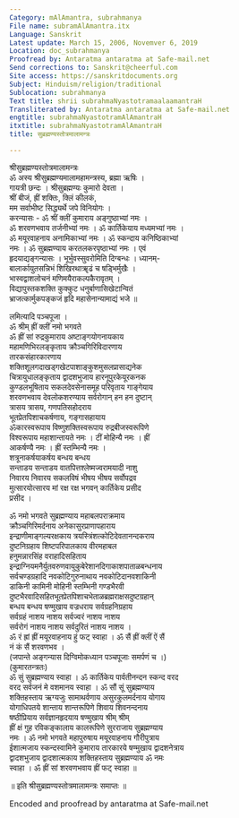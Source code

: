 ```yaml
---
Category: mAlAmantra, subrahmanya
File name: subramAlAmantra.itx
Language: Sanskrit
Latest update: March 15, 2006, Novemver 6, 2019
Location: doc_subrahmanya
Proofread by: Antaratma antaratma at Safe-mail.net
Send corrections to: Sanskrit@cheerful.com
Site access: https://sanskritdocuments.org
Subject: Hinduism/religion/traditional
Sublocation: subrahmanya
Text title: shrii subrahmaNyastotramaalaamantraH
Transliterated by: Antaratma antaratma at Safe-mail.net
engtitle: subrahmaNyastotramAlAmantraH
itxtitle: subrahmaNyastotramAlAmantraH
title: सुब्रह्मण्यस्तोत्रमालामन्त्रः

---
```

  
 श्रीसुब्रह्मण्यस्तोत्रमालामन्त्रः   
ॐ अस्य श्रीसुब्रह्मण्यमालामहामन्त्रस्य, ब्रह्मा ऋषिः ।  
गायत्री छन्दः । श्रीसुब्रह्मण्यः कुमारो देवता ।  
श्रीं बीजं, ह्रीं शक्तिः, क्लिं कीलकं,  
मम सर्वाभीष्ट सिद्ध्यर्थे जपे विनियोगः ।  
करन्यासः - ॐ श्रीं क्लीं कुमाराय अङ्गुष्ठाभ्यां नमः ।  
ॐ शरवणभवाय तर्जनीभ्यां नमः । ॐ कार्तिकेयाय मध्यमभ्यां नमः ।  
ॐ मयूरवाहनाय अनामिकाभ्यां नमः । ॐ स्कन्दाय कनिष्ठिकाभ्यां  
नमः । ॐ सुब्रह्मण्याय करतलकरपृष्ठाभ्यां नमः । एवं  
हृदयाद्यङ्गन्यासः । भूर्भुवस्सुवरोमिति दिग्बन्धः । ध्यानम्-  
बालार्कायुतसन्निभं शिखिरथाॠढं च षड्भिर्मुखैः ।  
भास्वद्वाशलोचनं मणिमयैराकल्पकैरावृतम् ।  
विद्यापुस्तकशक्ति कुक्कुट धनुर्बाणासिखेटान्वितं  
भ्राजत्कार्मुकपङ्कजं हृदि महासेनान्यामाद्यं भजे ॥  
  
लमित्यादि पञ्चपूजा ।  
ॐ श्रीम् ह्रीं क्लीं नमो भगवते  
ॐ ह्रीं सां रुद्रकुमाराय अष्टाङ्गयोगनायकाय  
महामणिभिरलङ्कृताय क्रौञ्चगिरिविदारणाय  
तारकसंहारकारणाय  
शक्तिशूलगदाखड्गखेटपाशाङ्कुशमुसलप्रासाद्यनेक  
चित्रायुधालङ्कृताय द्वादशभुजाय हारनूपुरकेयूरकनक  
कुण्डलभूषिताय  सकलदेवसेनासमूह परिवृताय गाङ्गेयाय  
शरवणभवाय देवलोकशरण्याय सर्वरोगान् हन हन दुष्टान्  
त्रासय त्रासय, गणपतिसहोदराय  
भूतप्रेतपिशाचकर्षणाय, गङ्गासहायाय  
ॐकारस्वरूपाय विष्णुशक्तिस्वरूपाय रुद्रबीजस्वरूपिणे  
विश्वरूपाय महाशान्तायते नमः । टीं मोहिन्यै नमः । ह्रीं  
आकर्षण्यै नमः । ह्रीं स्तम्भिन्यै नमः ।  
शत्रूनाकर्षयाकर्षय बन्धय बन्धय  
सन्ताडय सन्ताडय वातपित्तश्लेष्मज्वरामयादी नाशु  
निवारय निवारय सकलविषं भीषय भीषय सर्वोपद्रव  
मुत्सारयोत्सारय मां रक्ष रक्ष भगवन् कार्तिकेय प्रसीद  
प्रसीद ।  
  
ॐ नमो भगवते  सुब्रह्मण्याय महाबलपराक्रमाय  
क्रौञ्चगिरिमर्दनाय अनेकासुरप्राणापहाराय  
इन्द्राणीमाङ्गल्यरक्षकाय त्रयस्त्रिंशत्कोटिदेवतानन्दकराय  
दुष्टनिग्रहाय शिष्टपरिपालकाय वीरमहाबल  
हनुमन्नारसिंह वराहादिसहिताय  
इन्द्राग्नियमनैर्युतवरुणवायुकुबेरेशानदिगाकाशपाताळबन्धनाय  
सर्वचण्डग्रहादि नवकोटिगुरुनाथाय नवकोटिदानवशाकिनी  
डाकिनी कामिनी मोहिनी स्तम्भिनी गण्डभैरवी  
दुष्टभैरवादिसहितभूतप्रेतपिशाचभेताळब्रह्मराक्षसदुष्टग्रहान्  
बन्धय बन्धय षण्मुखाय वज्रधराय सर्वग्रहनिग्रहाय  
सर्वग्रहं नाशय नाशय सर्वज्वरं नाशय नाशय  
सर्वरोगं नाशय नाशय सर्वदुरितं नाशय नाशय ।  
ॐ रं ह्रां ह्रीं मयूरवाहनाय हुं फट् स्वाहा । ॐ सैं ह्रीं क्लीं ऐं सैं  
नं कं सैं शरवणभव ।  
(जपान्ते अङ्गन्यास दिग्विमोकध्यान पञ्चपूजाः समर्पणं च ।)  
(कुमारतन्त्रतः)  
ॐ सुं सुब्रह्मण्याय स्वाहा । ॐ कार्तिकेय पार्वतीनन्दन स्कन्द वरद  
वरद सर्वजनं मे वशमानय स्वाहा । ॐ सौं सूं सुब्रह्मण्याय  
शक्तिहस्ताय ऋग्यजुः सामाथर्वणाय असुरकुलमर्दनाय योगाय  
योगाधिपतये शान्ताय शान्तरूपिणे शिवाय शिवनन्दनाय  
षष्ठीप्रियाय सर्वज्ञानहृदयाय षण्मुखाय श्रीम् श्रीम्  
ह्रीं क्षं गुह रविकङ्कालाय कालरूपिणे सुरराजाय सुब्रह्मण्याय  
नमः । ॐ नमो भगवते महापुरुषाय मयूरवाहनाय गौरीपुत्राय  
ईशात्मजाय स्कन्दस्वामिने कुमाराय तारकारये षण्मुखाय द्वादशनेत्राय  
द्वादशभुजाय द्वादशात्मकाय शक्तिहस्ताय सुब्रह्मण्याय ॐ नमः  
स्वाहा । ॐ ह्रीं सां शरवणभवाय ह्रीं फट् स्वाहा ॥  
  
॥ इति श्रीसुब्रह्मण्यस्तोत्रमालामन्त्रः समाप्तः ॥  
  
  
Encoded and proofread by antaratma at Safe-mail.net  
  

